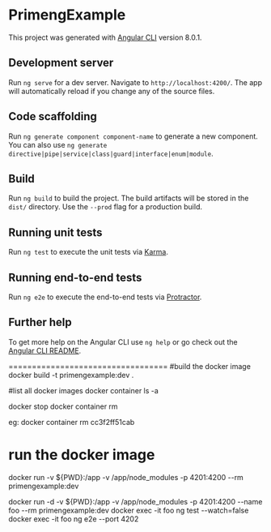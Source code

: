 # PrimengExample

This project was generated with [Angular CLI](https://github.com/angular/angular-cli) version 8.0.1.

## Development server

Run `ng serve` for a dev server. Navigate to `http://localhost:4200/`. The app will automatically reload if you change any of the source files.

## Code scaffolding

Run `ng generate component component-name` to generate a new component. You can also use `ng generate directive|pipe|service|class|guard|interface|enum|module`.

## Build

Run `ng build` to build the project. The build artifacts will be stored in the `dist/` directory. Use the `--prod` flag for a production build.

## Running unit tests

Run `ng test` to execute the unit tests via [Karma](https://karma-runner.github.io).

## Running end-to-end tests

Run `ng e2e` to execute the end-to-end tests via [Protractor](http://www.protractortest.org/).

## Further help

To get more help on the Angular CLI use `ng help` or go check out the [Angular CLI README](https://github.com/angular/angular-cli/blob/master/README.md).



==================================
#build the docker image
docker build -t primengexample:dev .

#list all docker images
docker container ls -a

docker stop <CONTAINER-ID>
docker container rm <CONTAINER-ID>

eg: docker container rm cc3f2ff51cab


# run the docker image
docker run -v ${PWD}:/app -v /app/node_modules -p 4201:4200 --rm primengexample:dev


docker run -d -v ${PWD}:/app -v /app/node_modules -p 4201:4200 --name foo --rm primengexample:dev
docker exec -it foo ng test --watch=false
docker exec -it foo ng e2e --port 4202


